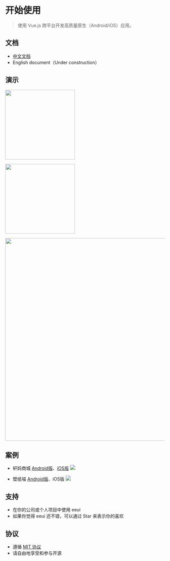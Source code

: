 # 开始使用

> 使用 Vue.js 跨平台开发高质量原生（Android/iOS）应用。

## 文档

- [中文文档](https://eeui.app/)
- English document（Under construction）

## 演示

<a href="https://console.eeui.app/android/download" target="_blank"><img src="https://eeui.app/app/android.png" width="220px"></a>

<a href="javascript:alert('没有钱申请开发者账号上架！');"><img src="https://eeui.app/app/ios.png" width="220px"></a>

<img src="https://eeui.app/app/demo.png" width="640px">

## 案例

- 轩妈商城 [Android版](http://wechat2.xuanma.cn/xuanma-2.3.1.apk)、[iOS版](https://itunes.apple.com/cn/app/id1202797032)
<a href="https://eeui.app/cases/xuanma.jpg" target="_blank"><img src="https://eeui.app/cases/xuanma.jpg" style="max-height:280px"></a>

- 壁纸喵 [Android版](https://www.lanzous.com/i4yz8xe)、iOS版
<a href="https://eeui.app/cases/owo2.jpg" target="_blank"><img src="https://eeui.app/cases/owo2.jpg" style="max-height:280px"></a>

## 支持

* 在你的公司或个人项目中使用 eeui
* 如果你觉得 eeui 还不错，可以通过 Star 来表示你的喜欢

## 协议

* 遵循 [MIT 协议](http://opensource.org/licenses/MIT)
* 请自由地享受和参与开源
